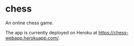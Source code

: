 # chess
An online chess game.

The app is currently deployed on Heroku at https://chess-webapp.herokuapp.com/.
